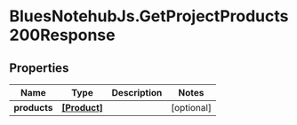 # BluesNotehubJs.GetProjectProducts200Response

## Properties

Name | Type | Description | Notes
------------ | ------------- | ------------- | -------------
**products** | [**[Product]**](Product.md) |  | [optional] 


